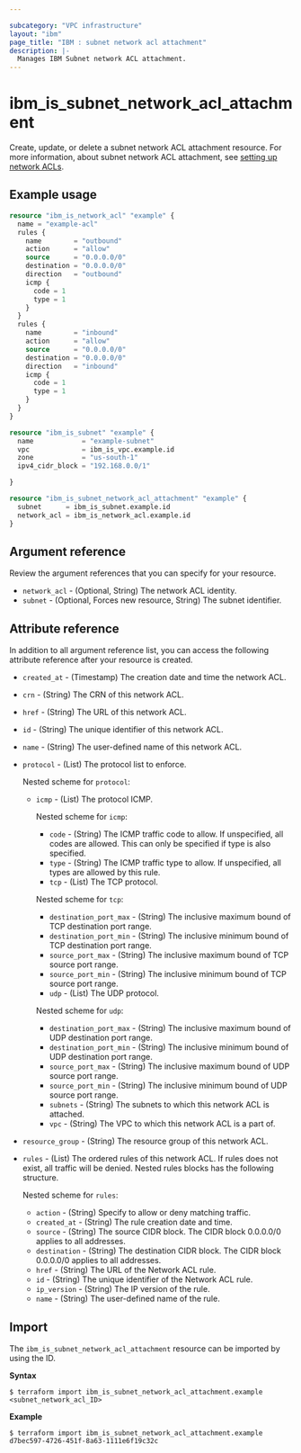```yaml
---

subcategory: "VPC infrastructure"
layout: "ibm"
page_title: "IBM : subnet network acl attachment"
description: |-
  Manages IBM Subnet network ACL attachment.
---
```


# ibm_is_subnet_network_acl_attachment
Create, update, or delete a subnet network ACL attachment resource. For more information, about subnet network ACL attachment, see [setting up network ACLs](https://cloud.ibm.com/docs/vpc?topic=vpc-using-acls).

## Example usage

```terraform
resource "ibm_is_network_acl" "example" {
  name = "example-acl"
  rules {
    name        = "outbound"
    action      = "allow"
    source      = "0.0.0.0/0"
    destination = "0.0.0.0/0"
    direction   = "outbound"
    icmp {
      code = 1
      type = 1
    }
  }
  rules {
    name        = "inbound"
    action      = "allow"
    source      = "0.0.0.0/0"
    destination = "0.0.0.0/0"
    direction   = "inbound"
    icmp {
      code = 1
      type = 1
    }
  }
}

resource "ibm_is_subnet" "example" {
  name            = "example-subnet"
  vpc             = ibm_is_vpc.example.id
  zone            = "us-south-1"
  ipv4_cidr_block = "192.168.0.0/1"

}

resource "ibm_is_subnet_network_acl_attachment" "example" {
  subnet      = ibm_is_subnet.example.id
  network_acl = ibm_is_network_acl.example.id
}

```
## Argument reference
Review the argument references that you can specify for your resource. 

- `network_acl` - (Optional, String) The network ACL identity.
- `subnet` - (Optional, Forces new resource, String) The subnet identifier.


## Attribute reference
In addition to all argument reference list, you can access the following attribute reference after your resource is created.

- `created_at` - (Timestamp) The creation date and time the network ACL.
- `crn` - (String) The CRN of this network ACL.
- `href` - (String) The URL of this network ACL.
- `id` - (String) The unique identifier of this network ACL.
- `name` - (String) The user-defined name of this network ACL.
- `protocol` - (List) The protocol list to enforce.
	
  Nested scheme for `protocol`:
  - `icmp` - (List) The protocol ICMP.

    Nested scheme for `icmp`:
	  - `code` - (String) The ICMP traffic code to allow. If unspecified, all codes are allowed. This can only be specified if type is also specified.
	  - `type` - (String) The ICMP traffic type to allow. If unspecified, all types are allowed by this rule.
	- `tcp` - (List) The TCP protocol.

    Nested scheme for `tcp`:
	  - `destination_port_max` - (String) The inclusive maximum bound of TCP destination port range.
	  - `destination_port_min` - (String) The inclusive minimum bound of TCP destination port range.
	  - `source_port_max` - (String) The inclusive maximum bound of TCP source port range.
	  - `source_port_min` - (String) The inclusive minimum bound of TCP source port range.
	- `udp` - (List) The UDP protocol.

    Nested scheme for `udp`:
	  - `destination_port_max` - (String) The inclusive maximum bound of UDP destination port range.
	  - `destination_port_min` - (String) The inclusive minimum bound of UDP destination port range.
	  - `source_port_max` - (String) The inclusive maximum bound of UDP source port range.
	  - `source_port_min` - (String) The inclusive minimum bound of UDP source port range.
	- `subnets` - (String) The subnets to which this network ACL is attached.
	- `vpc` - (String) The VPC to which this network ACL is a part of.
- `resource_group` - (String) The resource group of this network ACL.
- `rules` - (List) The ordered rules of this network ACL. If rules does not exist, all traffic will be denied. Nested rules blocks has the following structure.

  Nested scheme for `rules`:
	- `action` - (String) Specify to allow or deny matching traffic.
	- `created_at` - (String) The rule creation date and time.
	- `source` - (String) The source CIDR block. The CIDR block 0.0.0.0/0 applies to all addresses.
	- `destination` - (String) The destination CIDR block. The CIDR block 0.0.0.0/0 applies to all addresses.
	- `href` - (String) The URL of the Network ACL rule.
	- `id` - (String) The unique identifier of the Network ACL rule.
	- `ip_version` - (String) The IP version of the rule.
	- `name` - (String) The user-defined name of the rule.

## Import
The `ibm_is_subnet_network_acl_attachment` resource can be imported by using the ID. 

**Syntax**

```
$ terraform import ibm_is_subnet_network_acl_attachment.example <subnet_network_acl_ID>
```

**Example**

```
$ terraform import ibm_is_subnet_network_acl_attachment.example d7bec597-4726-451f-8a63-1111e6f19c32c
```

